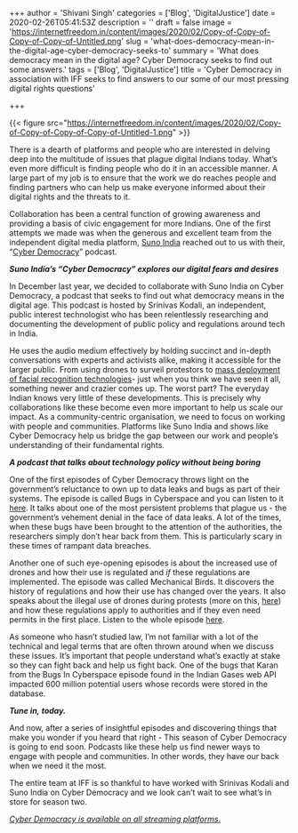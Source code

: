 +++
author = 'Shivani Singh'
categories = ['Blog', 'DigitalJustice']
date = 2020-02-26T05:41:53Z
description = ''
draft = false
image = 'https://internetfreedom.in/content/images/2020/02/Copy-of-Copy-of-Copy-of-Copy-of-Untitled.png'
slug = 'what-does-democracy-mean-in-the-digital-age-cyber-democracy-seeks-to'
summary = 'What does democracy mean in the digital age? Cyber Democracy seeks to find out some answers.'
tags = ['Blog', 'DigitalJustice']
title = 'Cyber Democracy in association with IFF seeks to find answers to our some of our most pressing digital rights questions'

+++


{{< figure src="https://internetfreedom.in/content/images/2020/02/Copy-of-Copy-of-Copy-of-Copy-of-Untitled-1.png" >}}

There is a dearth of platforms and people who are interested in delving deep into the multitude of issues that plague digital Indians today. What’s even more difficult is finding people who do it in an accessible manner. A large part of my job is to ensure that the work we do reaches people and finding partners who can help us make everyone informed about their digital rights and the threats to it. 

Collaboration has been a central function of growing awareness and providing a basis of civic engagement for more Indians. One of the first attempts we made was when the generous and excellent team from the independent digital media platform, [Suno India](https://www.sunoindia.in/) reached out to us with their, “[Cyber Democracy](https://www.sunoindia.in/cyber-democracy/)” podcast. 

_**Suno India’s “Cyber Democracy” explores our digital fears and desires**_

In December last year, we decided to collaborate with Suno India on Cyber Democracy, a podcast that seeks to find out what democracy means in the digital age. This podcast is hosted by Srinivas Kodali, an independent, public interest technologist who has been relentlessly researching and documenting the development of public policy and regulations around tech in India. 

He uses the audio medium effectively by holding succinct and in-depth conversations with experts and activists alike, making it accessible for the larger public. From using drones to surveil protestors to [mass deployment of facial recognition technologies](https://internetfreedom.in/facial-recognition-in-india-part-i/)- just when you think we have seen it all, something newer and crazier comes up. The worst part? The everyday Indian knows very little of these developments. This is precisely why collaborations like these become even more important to help us scale our impact. As a community-centric organisation, we need to focus on working with people and communities. Platforms like Suno India and shows like Cyber Democracy help us bridge the gap between our work and people’s understanding of their fundamental rights. 

_**A podcast that talks about technology policy without being boring**_ 

One of the first episodes of Cyber Democracy throws light on the government’s reluctance to own up to data leaks and bugs as part of their systems. The episode is called Bugs in Cyberspace and you can listen to it [here](https://www.sunoindia.in/cyber-democracy/bugs-in-cyberspace/). It talks about one of the most persistent problems that plague us - the government’s vehement denial in the face of data leaks. A lot of the times, when these bugs have been brought to the attention of the authorities, the researchers simply don’t hear back from them. This is particularly scary in these times of rampant data breaches. 

Another one of such eye-opening episodes is about the increased use of drones and how their use is regulated and _if_ these regulations are implemented. The episode was called Mechanical Birds. It discovers the history of regulations and how their use has changed over the years. It also speaks about the illegal use of drones during protests (more on this, [here](https://internetfreedom.in/its-a-bird-its-a-plane-oh-no-its-a-surveillance-drone-we-write-to-the-dgca-to-take-action/)) and how these regulations apply to authorities and if they even need permits in the first place. Listen to the whole episode [here](https://www.sunoindia.in/cyber-democracy/mechanical-birds/). 

As someone who hasn’t studied law, I’m not familiar with a lot of the technical and legal terms that are often thrown around when we discuss these issues. It’s important that people understand what’s exactly at stake so they can fight back and help us fight back. One of the bugs that Karan from the Bugs In Cyberspace episode found in the Indian Gases web API impacted 600 million potential users whose records were stored in the database.

**_Tune_  _in,_  _today._**

And now, after a series of insightful episodes and discovering things that make you wonder if you heard that right - This season of Cyber Democracy is going to end soon. Podcasts like these help us find newer ways to engage with people and communities. In other words, they have our back when we need it the most.

The entire team at IFF is so thankful to have worked with Srinivas Kodali and Suno India on Cyber Democracy and we look can’t wait to see what’s in store for season two. 

[_Cyber Democracy is available on all streaming platforms_.](https://www.sunoindia.in/cyber-democracy/)

